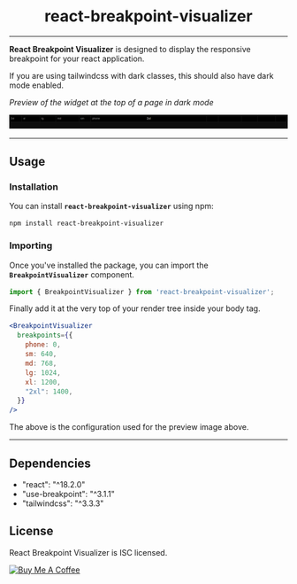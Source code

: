 <div align="center">
  <h1>react-breakpoint-visualizer</h1>
</div>

---
**React Breakpoint Visualizer** is designed to display the responsive breakpoint for your react application.

If you are using tailwindcss with dark classes, this should also have dark mode enabled. 

*Preview of the widget at the top of a page in dark mode*

<div align="center">
  <img src="./react-breakpoint-visualizer-preview.png" alt="Preview React Breakpoint Visualizer" width="600"/>
</div>

---
## Usage

### Installation

You can install **`react-breakpoint-visualizer`** using npm:

```
npm install react-breakpoint-visualizer
```

### Importing

Once you've installed the package, you can import the **`BreakpointVisualizer`** component.

```jsx
import { BreakpointVisualizer } from 'react-breakpoint-visualizer';
```

Finally add it at the very top of your render tree inside your body tag.

```jsx
<BreakpointVisualizer
  breakpoints={{
    phone: 0,
    sm: 640,
    md: 768,
    lg: 1024,
    xl: 1200,
    "2xl": 1400,
  }}
/>
```

The above is the configuration used for the preview image above.

---
## Dependencies
- "react": "^18.2.0"
- "use-breakpoint": "^3.1.1"
- "tailwindcss": "^3.3.3"

## License

React Breakpoint Visualizer is ISC licensed.

<a href="https://www.buymeacoffee.com/alexvencel" target="_blank"><img src="https://cdn.buymeacoffee.com/buttons/v2/default-yellow.png" alt="Buy Me A Coffee" height="60" /></a>
